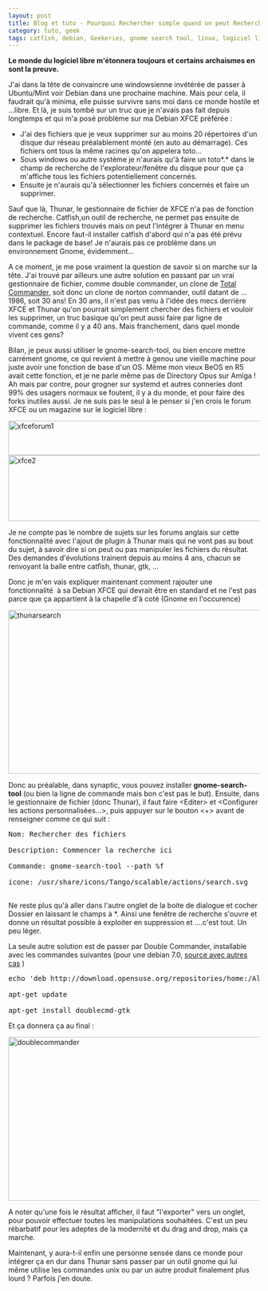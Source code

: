 ```yaml
---
layout: post
title: Blog et tuto - Pourquoi Rechercher simple quand on peut Rechercher compliqué ?
category: tuto, geek
tags: catfish, debian, Geekeries, gnome search tool, linux, logiciel libre, recherche, Tutoriel
---
```

**Le monde du logiciel libre m'étonnera toujours et certains archaismes en sont la preuve.**

J'ai dans la tête de convaincre une windowsienne invétérée de passer à Ubuntu/Mint voir Debian dans une prochaine machine. Mais pour cela, il faudrait qu'à minima, elle puisse survivre sans moi dans ce monde hostile et ...libre. Et là, je suis tombé sur un truc que je n'avais pas fait depuis longtemps et qui m'a posé problème sur ma Debian XFCE préférée :

 * J'ai des fichiers que je veux supprimer sur au moins 20 répertoires d'un disque dur réseau préalablement monté (en auto au démarrage). Ces fichiers ont tous la même racines qu'on appelera toto...
 * Sous windows ou autre système je n'aurais qu'à faire un toto*.* dans le champ de recherche de l'explorateur/fenêtre du disque pour que ça m'affiche tous les fichiers potentiellement concernés.
 * Ensuite je n'aurais qu'à sélectionner les fichiers concernés et faire un supprimer.

Sauf que là, Thunar, le gestionnaire de fichier de XFCE n'a pas de fonction de recherche. Catfish,un outil de recherche, ne permet pas ensuite de supprimer les fichiers trouvés mais on peut l'intégrer à Thunar en menu contextuel. Encore faut-il installer catfish d'abord qui n'a pas été prévu dans le package de base! Je n'aurais pas ce problème dans un environnement Gnome, évidemment...

A ce moment, je me pose vraiment la question de savoir si on marche sur la tête. J'ai trouvé par ailleurs une autre solution en passant par un vrai gestionnaire de fichier, comme double commander, un clone de <span style="text-decoration:underline;"><a href="http://frederic.bezies.free.fr/blog/?p=14858">T</a><a href="http://frederic.bezies.free.fr/blog/?p=14858">otal Commander,</a></span> soit donc un clone de norton commander, outil datant de ... 1986, soit 30 ans! En 30 ans, il n'est pas venu à l'idée des mecs derrière XFCE et Thunar qu'on pourrait simplement chercher des fichiers et vouloir les supprimer, un truc basique qu'on peut aussi faire par ligne de commande, comme il y a 40 ans. Mais franchement, dans quel monde vivent ces gens?

Bilan, je peux aussi utiliser le gnome-search-tool, ou bien encore mettre carrément gnome, ce qui revient à mettre à genou une vieille machine pour juste avoir une fonction de base d'un OS. Même mon vieux BeOS en R5 avait cette fonction, et je ne parle même pas de Directory Opus sur Amiga ! Ah mais par contre, pour grogner sur systemd et autres conneries dont 99% des usagers normaux se foutent, il y a du monde, et pour faire des forks inutiles aussi. Je ne suis pas le seul à le penser si j'en crois le forum XFCE ou un magazine sur le logiciel libre :

<img class="alignnone size-large wp-image-7329" src="https://cheziceman.files.wordpress.com/2016/08/xfceforum1.jpg?w=730" alt="xfceforum1" width="730" height="69" />

<img class="alignnone size-full wp-image-7333" src="https://cheziceman.files.wordpress.com/2016/08/xfce2.jpg" alt="xfce2" width="652" height="132" />

Je ne compte pas le nombre de sujets sur les forums anglais sur cette fonctionnalité avec l'ajout de plugin à Thunar mais qui ne vont pas au bout du sujet, à savoir dire si on peut ou pas manipuler les fichiers du résultat. Des demandes d'évolutions trainent depuis au moins 4 ans, chacun se renvoyant la balle entre catfish, thunar, gtk, ...

Donc je m'en vais expliquer maintenant comment rajouter une fonctionnalité  à sa Debian XFCE qui devrait être en standard et ne l'est pas parce que ça appartient à la chapelle d'à coté (Gnome en l'occurence)

<img class="alignnone size-full wp-image-7343" src="https://cheziceman.files.wordpress.com/2016/08/thunarsearch-e1471383048434.jpg" alt="thunarsearch" width="600" height="328" />

Donc au préalable, dans synaptic, vous pouvez installer **gnome-search-tool** (ou bien la ligne de commande mais bon c'est pas le but). Ensuite, dans le gestionnaire de fichier (donc Thunar), il faut faire &lt;Editer&gt; et &lt;Configurer les actions personnalisées...&gt;, puis appuyer sur le bouton &lt;+&gt; avant de renseigner comme ce qui suit :

<pre class="bbcode_code">Nom: Rechercher des fichiers

Description: Commencer la recherche ici

Commande: gnome-search-tool --path %f

icone: /usr/share/icons/Tango/scalable/actions/search.svg

</pre>

Ne reste plus qu'à aller dans l'autre onglet de la boite de dialogue et cocher Dossier en laissant le champs à *. Ainsi une fenêtre de recherche s'ouvre et donne un résultat possible à exploiter en suppression et ....c'est tout. Un peu léger.

La seule autre solution est de passer par Double Commander, installable avec les commandes suivantes (pour une debian 7.0, <span style="text-decoration:underline;"><a href="http://software.opensuse.org/download.html?project=home%3AAlexx2000&amp;package=doublecmd-gtk">source avec autres cas</a></span> )

<pre>echo 'deb http://download.opensuse.org/repositories/home:/Alexx2000/Debian_7.0/ /' &gt;&gt; /etc/apt/sources.list.d/doublecmd-gtk.list

apt-get update

apt-get install doublecmd-gtk</pre>

Et ça donnera ça au final :

<img class="alignnone size-full wp-image-7346" src="https://cheziceman.files.wordpress.com/2016/08/doublecommander-e1471384161552.jpg" alt="doublecommander" width="600" height="328" />

A noter qu'une fois le résultat afficher, il faut "l'exporter" vers un onglet, pour pouvoir effectuer toutes les manipulations souhaitées. C'est un peu rébarbatif pour les adeptes de la modernité et du drag and drop, mais ça marche.

Maintenant, y aura-t-il enfin une personne sensée dans ce monde pour intégrer ça en dur dans Thunar sans passer par un outil gnome qui lui même utilise les commandes unix ou par un autre produit finalement plus lourd ? Parfois j'en doute.


